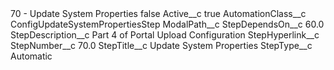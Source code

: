 <?xml version="1.0" encoding="UTF-8"?>
<CustomMetadata xmlns="http://soap.sforce.com/2006/04/metadata" xmlns:xsi="http://www.w3.org/2001/XMLSchema-instance" xmlns:xsd="http://www.w3.org/2001/XMLSchema">
    <label>70 - Update System Properties</label>
    <protected>false</protected>
    <values>
        <field>Active__c</field>
        <value xsi:type="xsd:boolean">true</value>
    </values>
    <values>
        <field>AutomationClass__c</field>
        <value xsi:type="xsd:string">ConfigUpdateSystemPropertiesStep</value>
    </values>
    <values>
        <field>ModalPath__c</field>
        <value xsi:nil="true"/>
    </values>
    <values>
        <field>StepDependsOn__c</field>
        <value xsi:type="xsd:double">60.0</value>
    </values>
    <values>
        <field>StepDescription__c</field>
        <value xsi:type="xsd:string">Part 4 of Portal Upload Configuration</value>
    </values>
    <values>
        <field>StepHyperlink__c</field>
        <value xsi:nil="true"/>
    </values>
    <values>
        <field>StepNumber__c</field>
        <value xsi:type="xsd:double">70.0</value>
    </values>
    <values>
        <field>StepTitle__c</field>
        <value xsi:type="xsd:string">Update System Properties</value>
    </values>
    <values>
        <field>StepType__c</field>
        <value xsi:type="xsd:string">Automatic</value>
    </values>
</CustomMetadata>
